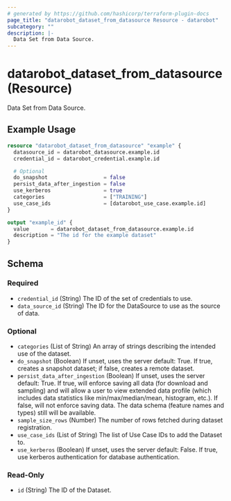 ```yaml
---
# generated by https://github.com/hashicorp/terraform-plugin-docs
page_title: "datarobot_dataset_from_datasource Resource - datarobot"
subcategory: ""
description: |-
  Data Set from Data Source.
---
```


# datarobot_dataset_from_datasource (Resource)

Data Set from Data Source.

## Example Usage

```terraform
resource "datarobot_dataset_from_datasource" "example" {
  datasource_id = datarobot_datasource.example.id
  credential_id = datarobot_credential.example.id

  # Optional
  do_snapshot                  = false
  persist_data_after_ingestion = false
  use_kerberos                 = true
  categories                   = ["TRAINING"]
  use_case_ids                 = [datarobot_use_case.example.id]
}

output "example_id" {
  value       = datarobot_dataset_from_datasource.example.id
  description = "The id for the example dataset"
}
```

<!-- schema generated by tfplugindocs -->
## Schema

### Required

- `credential_id` (String) The ID of the set of credentials to use.
- `data_source_id` (String) The ID for the DataSource to use as the source of data.

### Optional

- `categories` (List of String) An array of strings describing the intended use of the dataset.
- `do_snapshot` (Boolean) If unset, uses the server default: True. If true, creates a snapshot dataset; if false, creates a remote dataset.
- `persist_data_after_ingestion` (Boolean) If unset, uses the server default: True. If true, will enforce saving all data (for download and sampling) and will allow a user to view extended data profile (which includes data statistics like min/max/median/mean, histogram, etc.). If false, will not enforce saving data. The data schema (feature names and types) still will be available.
- `sample_size_rows` (Number) The number of rows fetched during dataset registration.
- `use_case_ids` (List of String) The list of Use Case IDs to add the Dataset to.
- `use_kerberos` (Boolean) If unset, uses the server default: False. If true, use kerberos authentication for database authentication.

### Read-Only

- `id` (String) The ID of the Dataset.
